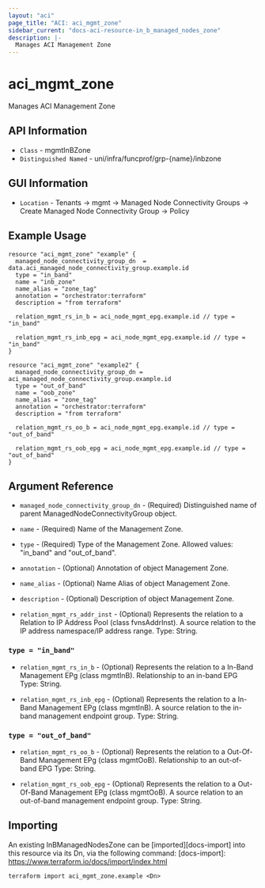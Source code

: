 ```yaml
---
layout: "aci"
page_title: "ACI: aci_mgmt_zone"
sidebar_current: "docs-aci-resource-in_b_managed_nodes_zone"
description: |-
  Manages ACI Management Zone
---
```


# aci_mgmt_zone

Manages ACI Management Zone

## API Information

- `Class` - mgmtInBZone
- `Distinguished Named` - uni/infra/funcprof/grp-{name}/inbzone

## GUI Information

- `Location` - Tenants -> mgmt -> Managed Node Connectivity Groups -> Create Managed Node Connectivity Group -> Policy

## Example Usage

```hcl
resource "aci_mgmt_zone" "example" {
  managed_node_connectivity_group_dn  = data.aci_managed_node_connectivity_group.example.id
  type = "in_band"
  name = "inb_zone"
  name_alias = "zone_tag"
  annotation = "orchestrator:terraform"
  description = "from terraform"

  relation_mgmt_rs_in_b = aci_node_mgmt_epg.example.id // type = "in_band"

  relation_mgmt_rs_inb_epg = aci_node_mgmt_epg.example.id // type = "in_band"
}

resource "aci_mgmt_zone" "example2" {
  managed_node_connectivity_group_dn = aci_managed_node_connectivity_group.example.id
  type = "out_of_band"
  name = "oob_zone"
  name_alias = "zone_tag"
  annotation = "orchestrator:terraform"
  description = "from terraform"

  relation_mgmt_rs_oo_b = aci_node_mgmt_epg.example.id // type = "out_of_band"

  relation_mgmt_rs_oob_epg = aci_node_mgmt_epg.example.id // type = "out_of_band"
}
```

## Argument Reference

- `managed_node_connectivity_group_dn` - (Required) Distinguished name of parent ManagedNodeConnectivityGroup object.
- `name` - (Required) Name of the Management Zone.
- `type` - (Required) Type of the Management Zone. Allowed values: "in_band" and "out_of_band".
- `annotation` - (Optional) Annotation of object Management Zone.
- `name_alias` - (Optional) Name Alias of object Management Zone.
- `description` - (Optional) Description of object Management Zone.

- `relation_mgmt_rs_addr_inst` - (Optional) Represents the relation to a Relation to IP Address Pool (class fvnsAddrInst). A source relation to the IP address namespace/IP address range. Type: String.

### `type = "in_band"`

- `relation_mgmt_rs_in_b` - (Optional) Represents the relation to a In-Band Management EPg (class mgmtInB). Relationship to an in-band EPG Type: String.

- `relation_mgmt_rs_inb_epg` - (Optional) Represents the relation to a In-Band Management EPg (class mgmtInB). A source relation to the in-band management endpoint group. Type: String.

### `type = "out_of_band"`

- `relation_mgmt_rs_oo_b` - (Optional) Represents the relation to a Out-Of-Band Management EPg (class mgmtOoB). Relationship to an out-of-band EPG Type: String.

- `relation_mgmt_rs_oob_epg` - (Optional) Represents the relation to a Out-Of-Band Management EPg (class mgmtOoB). A source relation to an out-of-band management endpoint group. Type: String.

## Importing

An existing InBManagedNodesZone can be [imported][docs-import] into this resource via its Dn, via the following command:
[docs-import]: https://www.terraform.io/docs/import/index.html

```
terraform import aci_mgmt_zone.example <Dn>
```
